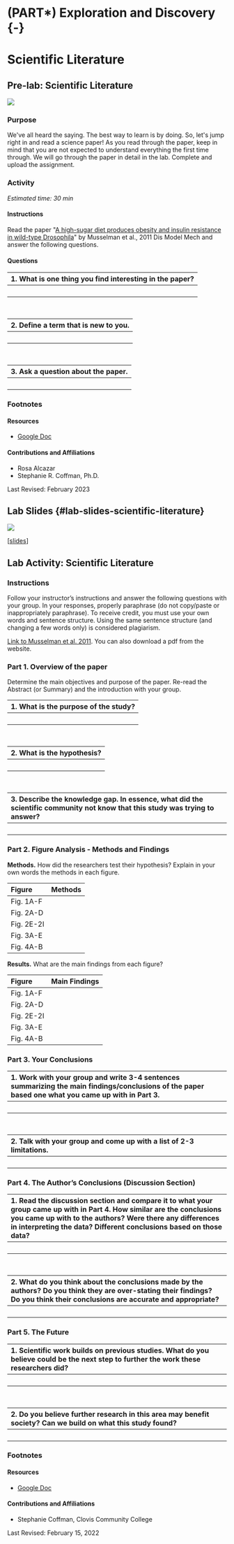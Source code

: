 # (PART\*) Exploration and Discovery {-}

# Scientific Literature

## Pre-lab: Scientific Literature

![](scientific-literature_files/figure-docx//1rWH7VTcPV1juH0E9NI-X6evMIKzgn1MQKlf_CRzT73w_g1f83ffdfb86_0_52.png)

### Purpose

We've all heard the saying. The best way to learn is by doing. So, let's jump right in and read a science paper! As you read through the paper, keep in mind that you are not expected to understand everything the first time through. We will go through the paper in detail in the lab. Complete and upload the assignment.

### Activity

*Estimated time: 30 min*

#### Instructions

Read the paper "[A high-sugar diet produces obesity and insulin resistance in wild-type Drosophila](https://pubmed.gov/21719444)" by Musselman et al., 2011 Dis Model Mech and answer the following questions.

#### Questions

| 1. What is one thing you find interesting in the paper? |
|:-|
| <br> |

<br>

| 2. Define a term that is new to you. |
|:-|
| <br> |

<br>

| 3. Ask a question about the paper. |
|:-|
| <br> |

### Footnotes

#### Resources

- [Google Doc](https://docs.google.com/document/d/18RAb-RTWGhJTpHL-WdVHHQtaRbHs18bB)

#### Contributions and Affiliations

- Rosa Alcazar
- Stephanie R. Coffman, Ph.D.

Last Revised: February 2023

## Lab Slides {#lab-slides-scientific-literature}

![](scientific-literature_files/figure-docx//1uuuAbg_rcfCVohaVrrxfUfszwTDqigzg34qEWfTNeR0_g35f391192_00.png)

[[slides](https://docs.google.com/presentation/d/1uuuAbg_rcfCVohaVrrxfUfszwTDqigzg34qEWfTNeR0)]

## Lab Activity: Scientific Literature

### Instructions

Follow your instructor’s instructions  and answer the following questions with your group. In your responses, properly paraphrase (do not copy/paste or inappropriately paraphrase).  To receive credit, you must use your own words and sentence structure.  Using the same sentence structure (and changing a few words only) is considered plagiarism.

[Link to Musselman et al. 2011](https://journals.biologists.com/dmm/article/4/6/842/3157/A-high-sugar-diet-produces-obesity-and-insulin). You can also download a pdf from the website.

### Part 1. Overview of the paper

Determine the main objectives and purpose of the paper.  Re-read the Abstract (or Summary) and the introduction with your group.

| 1. What is the purpose of the study? |
|:-|
| <br> |

<br>

| 2. What is the hypothesis? |
|:-|
| <br> |

<br>

| 3. Describe the knowledge gap. In essence, what did the scientific community not know that this study was trying to answer? |
|:-|
| <br> |

### Part 2. Figure Analysis - Methods and Findings

**Methods.** How did the researchers test their hypothesis? Explain in your own words the methods in each figure.

| Figure | Methods |
|:-|:-|
| Fig. 1A-F | |
| Fig. 2A-D | |
| Fig. 2E-2I | |
| Fig. 3A-E | |
| Fig. 4A-B | |

**Results.** What are the main findings from each figure?

| Figure | Main Findings |
|:-|:-|
| Fig. 1A-F | |
| Fig. 2A-D | |
| Fig. 2E-2I | |
| Fig. 3A-E | |
| Fig. 4A-B | |

### Part 3.  Your Conclusions

| 1. Work with your group and write 3-4 sentences summarizing the main findings/conclusions of the paper based one what you came up with in Part 3. |
|:-|
| <br> |

<br>

| 2. Talk with your group and come up with a list of 2-3 limitations. |
|:-|
| <br> |

### Part 4. The Author’s Conclusions (Discussion Section)

| 1. Read the discussion section and compare it to what your group came up with in Part 4. How similar are the conclusions you came up with to the authors? Were there any differences in interpreting the data? Different conclusions based on those data? |
|:-|
| <br> |

<br>

| 2. What do you think about the conclusions made by the authors? Do you think they are over-stating their findings? Do you think their conclusions are accurate and appropriate? |
|:-|
| <br> |

### Part 5. The Future

| 1. Scientific work builds on previous studies. What do you believe could be the next step to further the work these researchers did? |
|:-|
| <br> |

<br>

| 2. Do you believe further research in this area may benefit society? Can we build on what this study found? |
|:-|
| <br> |

### Footnotes

#### Resources

- [Google Doc](https://docs.google.com/document/d/1QmuNMHKiHRGXohS0P9Pojc3zBvUZDG8L)

#### Contributions and Affiliations

- Stephanie Coffman, Clovis Community College

Last Revised: February 15, 2022
